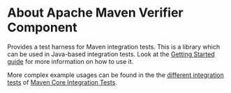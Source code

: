 <!--
#
# Licensed to the Apache Software Foundation (ASF) under one or more
# contributor license agreements.  See the NOTICE file distributed with
# this work for additional information regarding copyright ownership.
# The ASF licenses this file to You under the Apache License, Version 2.0
# (the "License"); you may not use this file except in compliance with
# the License.  You may obtain a copy of the License at
#
#     http://www.apache.org/licenses/LICENSE-2.0
#
# Unless required by applicable law or agreed to in writing, software
# distributed under the License is distributed on an "AS IS" BASIS,
# WITHOUT WARRANTIES OR CONDITIONS OF ANY KIND, either express or implied.
# See the License for the specific language governing permissions and
# limitations under the License.
#
-->

# About Apache Maven Verifier Component

Provides a test harness for Maven integration tests. This is a library which can be used in Java-based integration tests. Look at the [Getting Started guide](./getting-started.html) for more information on how to use it.

More complex example usages can be found in the the [different integration tests](https://github.com/apache/maven-integration-testing/tree/master/core-it-suite/src/test/java/org/apache/maven/it) of [Maven Core Integration Tests](https://github.com/apache/maven-integration-testing). 
